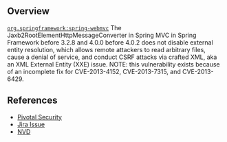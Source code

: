 ## Overview
[`org.springframework:spring-webmvc`](http://search.maven.org/#search%7Cga%7C1%7Ca%3A%22spring-webmvc%22)
The Jaxb2RootElementHttpMessageConverter in Spring MVC in Spring Framework before 3.2.8 and 4.0.0 before 4.0.2 does not disable external entity resolution, which allows remote attackers to read arbitrary files, cause a denial of service, and conduct CSRF attacks via crafted XML, aka an XML External Entity (XXE) issue.  NOTE: this vulnerability exists because of an incomplete fix for CVE-2013-4152, CVE-2013-7315, and CVE-2013-6429.

## References

- [Pivotal Security](http://www.pivotal.io/security/cve-2014-0054)
- [Jira Issue](https://jira.spring.io/browse/SPR-11376)
- [NVD](http://web.nvd.nist.gov/view/vuln/detail?vulnId=CVE-2014-0054)

